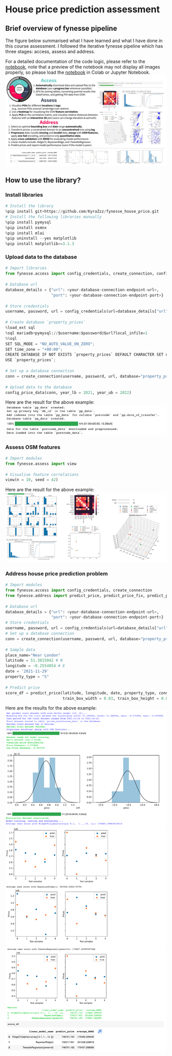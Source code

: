 # House price prediction assessment
## Brief overview of fynesse pipeline
The figure below summarised what I have learned and what I have done in this course assessment. I followed the iterative fynesse pipeline which has three stages: access, assess and address. 

For a detailed documentation of the code logic, please refer to the [notebook](https://github.com/KyraZzz/fynesse_house_price/blob/main/notebooks/yz709_notebook.ipynb), note that a preview of the notebook may not display all images properly, so please load the [notebook](https://github.com/KyraZzz/fynesse_house_price/blob/main/notebooks/yz709_notebook.ipynb) in Colab or Jupyter Notebook.
![Overview](./images/final_overview.jpg)

## How to use the library?
### Install libraries
```python
# Install the library
%pip install git+https://github.com/KyraZzz/fynesse_house_price.git
# Install the following libraries manually
%pip install pymysql
%pip install osmnx
%pip install mlai
%pip uninstall --yes matplotlib
%pip install matplotlib==3.1.3
```
### Upload data to the database
```python
# Import libraries
from fynesse.access import config_credentials, create_connection, config_price_data

# Database url
database_details = {"url": <your-database-connection-endpoint-url>, 
                    "port": <your-database-connection-endpoint-port>}

# Store credentials
username, password, url = config_credentials(url=database_details["url"], port=database_details["port"])

# Create database `property_prices`
%load_ext sql
%sql mariadb+pymysql://$username:$password@$url?local_infile=1
%%sql
SET SQL_MODE = "NO_AUTO_VALUE_ON_ZERO";
SET time_zone = "+00:00";
CREATE DATABASE IF NOT EXISTS `property_prices` DEFAULT CHARACTER SET utf8 COLLATE utf8_bin;
USE `property_prices`;

# Set up a database connection
conn = create_connection(username, password, url, database="property_prices")

# Upload data to the database
config_price_data(conn, year_lb = 2021, year_ub = 2022)
```
Here are the result for the above example:
![database upload](images/database.png)
### Assess OSM features
```python
# Import modules
from fynesse.assess import view

# Visualise feature correlations
view(n = 10, seed = 42)
```
Here are the result for the above example:
![image](images/view.png)
### Address house price prediction problem
```python
# Import modules
from fynesse.access import config_credentials, create_connection 
from fynesse.address import predict_price, predict_price_fix, predict_price_relaxed_property

# Database url
database_details = {"url": <your-database-connection-endpoint-url>, 
                    "port": <your-database-connection-endpoint-port>}
# Store credentials
username, password, url = config_credentials(url=database_details["url"], port=database_details["port"])
# Set up a database connection
conn = create_connection(username, password, url, database="property_prices")

# Sample data
place_name="Near London"
latitude = 51.3815042 # N
longitude = -0.2554954 # E
date = '2021-11-29'
property_type = "S"

# Predict price
score_df = predict_price(latitude, longitude, date, property_type, conn, train_size_lb=10, train_size_ub=12,
                         train_box_width = 0.03, train_box_height = 0.03, diff_lb = 15, diff_ub = 15)

```
Here are the results for the above example:
![image](images/res-1.png)
![image](images/res-2.png)
![image](images/res-3.png)
